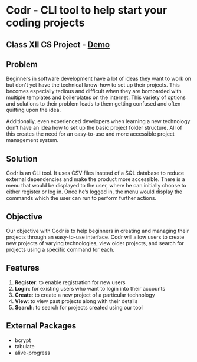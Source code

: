 # Codr - CLI tool to help start your coding projects

## Class XII CS Project - [Demo](https://youtu.be/v1EGrT0pAu0)

## Problem
Beginners in software development have a lot of ideas they want to work on but don't yet have the technical know-how to set up their projects. This becomes especially tedious and difficult when they are bombarded with multiple templates and boilerplates on the internet. 
This variety of options and solutions to their problem leads to them getting confused and often quitting upon the idea. 

Additionally, even experienced developers when learning a new technology don’t have an idea how to set up the basic project folder structure. All of this creates the need for an easy-to-use and more accessible project management system.

## Solution
Codr is an CLI tool. It uses CSV files instead of a SQL database to reduce external dependencies and make the product more accessible. There is a menu that would be displayed to the user, where he can initially choose to either register or log in. Once he’s logged in, the menu would display the commands which the user can run to perform further actions.

## Objective
Our objective with Codr is to help beginners in creating and managing their projects through an easy-to-use interface. Codr will allow users to create new projects of varying technologies, view older projects, and search for projects using a specific command for each.

## Features
1. **Register**: to enable registration for new users<br>
2. **Login**: for existing users who want to login into their accounts<br>
3. **Create**: to create a new project of a particular technology<br>
4. **View**: to view past projects along with their details<br>
5. **Search**: to search for projects created using our tool<br>

## External Packages
- bcrypt
- tabulate
- alive-progress
